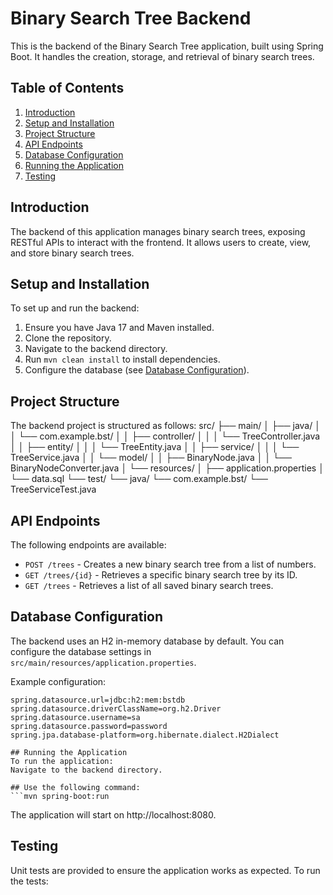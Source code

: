 # Binary Search Tree Backend

This is the backend of the Binary Search Tree application, built using Spring Boot. It handles the creation, storage, and retrieval of binary search trees.

## Table of Contents

1. [Introduction](#introduction)
2. [Setup and Installation](#setup-and-installation)
3. [Project Structure](#project-structure)
4. [API Endpoints](#api-endpoints)
5. [Database Configuration](#database-configuration)
6. [Running the Application](#running-the-application)
7. [Testing](#testing)

## Introduction

The backend of this application manages binary search trees, exposing RESTful APIs to interact with the frontend. It allows users to create, view, and store binary search trees.

## Setup and Installation

To set up and run the backend:

1. Ensure you have Java 17 and Maven installed.
2. Clone the repository.
3. Navigate to the backend directory.
4. Run `mvn clean install` to install dependencies.
5. Configure the database (see [Database Configuration](#database-configuration)).

## Project Structure

The backend project is structured as follows:
src/
├── main/
│ ├── java/
│ │ └── com.example.bst/
│ │ ├── controller/
│ │ │ └── TreeController.java
│ │ ├── entity/
│ │ │ └── TreeEntity.java
│ │ ├── service/
│ │ │ └── TreeService.java
│ │ └── model/
│ │ ├── BinaryNode.java
│ │ └── BinaryNodeConverter.java
│ └── resources/
│ ├── application.properties
│ └── data.sql
└── test/
└── java/
└── com.example.bst/
└── TreeServiceTest.java


## API Endpoints

The following endpoints are available:

- `POST /trees` - Creates a new binary search tree from a list of numbers.
- `GET /trees/{id}` - Retrieves a specific binary search tree by its ID.
- `GET /trees` - Retrieves a list of all saved binary search trees.

## Database Configuration

The backend uses an H2 in-memory database by default. You can configure the database settings in `src/main/resources/application.properties`.

Example configuration:

```properties
spring.datasource.url=jdbc:h2:mem:bstdb
spring.datasource.driverClassName=org.h2.Driver
spring.datasource.username=sa
spring.datasource.password=password
spring.jpa.database-platform=org.hibernate.dialect.H2Dialect

## Running the Application
To run the application:
Navigate to the backend directory.

## Use the following command:
```mvn spring-boot:run
```
The application will start on http://localhost:8080.

## Testing
Unit tests are provided to ensure the application works as expected. To run the tests:
```mvn test
```


